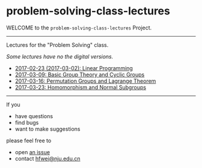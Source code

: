 # problem-solving-class-lectures

WELCOME to the `problem-solving-class-lectures` Project.

---

Lectures for the "Problem Solving" class.

*Some lectures have no the digital versions.*

- [2017-02-23 (2017-03-02): Linear Programming](https://github.com/hengxin/problem-solving-class-lectures/tree/master/2015/2017spring-4th-semester/1-linear-programming)
- [2017-03-09: Basic Group Theory and Cyclic Groups](https://github.com/hengxin/problem-solving-class-lectures/tree/master/2015/2017spring-4th-semester/1-linear-programming/lp-tutorial-20170223)
- [2017-03-16: Permutation Groups and Lagrange Theorem](https://github.com/hengxin/problem-solving-class-lectures/tree/master/2015/2017spring-4th-semester/1-linear-programming/lp-tutorial-20170223)
- [2017-03-23: Homomorphism and Normal Subgroups](https://github.com/hengxin/problem-solving-class-lectures/tree/master/2015/2017spring-4th-semester/1-linear-programming/lp-tutorial-20170223)

---

If you

- have questions
- find bugs
- want to make suggestions

please feel free to 

- open [an issue](https://github.com/hengxin/problem-solving-class-lectures/issues) 
- contact hfwei@nju.edu.cn
